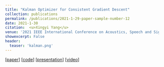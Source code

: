 ```yaml
---
title: "Kalman Optimizer for Consistent Gradient Descent"
collection: publications
permalink: /publications/2021-1-29-paper-sample-number-12
date: 2021-1-30
citation:  <u>Xingyi Yang</u>
venue: '2021 IEEE International Conference on Acoustics, Speech and Signal Processing <b>(ICASSP2021)</b>'
showexcerpt: False
header:
  teaser: 'kalman.png'
---
```


[[paper](https://ieeexplore.ieee.org/document/9414588)]  [[code](https://github.com/Adamdad/Filter-Gradient-Decent)] [[presentation](https://2021.ieeeicassp.org/Papers/ViewPaper.asp?PaperNum=3375)] [[video](https://www.youtube.com/watch?v=SQ4lTeBc6QQ)]
